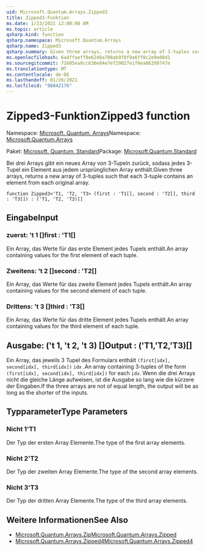 ```yaml
---
uid: Microsoft.Quantum.Arrays.Zipped3
title: Zipped3-Funktion
ms.date: 1/23/2021 12:00:00 AM
ms.topic: article
qsharp.kind: function
qsharp.namespace: Microsoft.Quantum.Arrays
qsharp.name: Zipped3
qsharp.summary: Given three arrays, returns a new array of 3-tuples such that each 3-tuple contains an element from each original array.
ms.openlocfilehash: 6a4ffaeff8e6248a708ab9f8f9a6ff0c2e9e08d1
ms.sourcegitcommit: 71605ea9cc630e84e7ef29027e1f0ea06299747e
ms.translationtype: MT
ms.contentlocale: de-DE
ms.lasthandoff: 01/26/2021
ms.locfileid: "98842176"
---
```

# <a name="zipped3-function"></a><span data-ttu-id="6a975-102">Zipped3-Funktion</span><span class="sxs-lookup"><span data-stu-id="6a975-102">Zipped3 function</span></span>

<span data-ttu-id="6a975-103">Namespace: [Microsoft. Quantum. Arrays](xref:Microsoft.Quantum.Arrays)</span><span class="sxs-lookup"><span data-stu-id="6a975-103">Namespace: [Microsoft.Quantum.Arrays](xref:Microsoft.Quantum.Arrays)</span></span>

<span data-ttu-id="6a975-104">Paket: [Microsoft. Quantum. Standard](https://nuget.org/packages/Microsoft.Quantum.Standard)</span><span class="sxs-lookup"><span data-stu-id="6a975-104">Package: [Microsoft.Quantum.Standard](https://nuget.org/packages/Microsoft.Quantum.Standard)</span></span>


<span data-ttu-id="6a975-105">Bei drei Arrays gibt ein neues Array von 3-Tupeln zurück, sodass jedes 3-Tupel ein Element aus jedem ursprünglichen Array enthält.</span><span class="sxs-lookup"><span data-stu-id="6a975-105">Given three arrays, returns a new array of 3-tuples such that each 3-tuple contains an element from each original array.</span></span>

```qsharp
function Zipped3<'T1, 'T2, 'T3> (first : 'T1[], second : 'T2[], third : 'T3[]) : ('T1, 'T2, 'T3)[]
```


## <a name="input"></a><span data-ttu-id="6a975-106">Eingabe</span><span class="sxs-lookup"><span data-stu-id="6a975-106">Input</span></span>

### <a name="first--t1"></a><span data-ttu-id="6a975-107">zuerst: 't 1 []</span><span class="sxs-lookup"><span data-stu-id="6a975-107">first : 'T1[]</span></span>

<span data-ttu-id="6a975-108">Ein Array, das Werte für das erste Element jedes Tupels enthält.</span><span class="sxs-lookup"><span data-stu-id="6a975-108">An array containing values for the first element of each tuple.</span></span>


### <a name="second--t2"></a><span data-ttu-id="6a975-109">Zweitens: 't 2 []</span><span class="sxs-lookup"><span data-stu-id="6a975-109">second : 'T2[]</span></span>

<span data-ttu-id="6a975-110">Ein Array, das Werte für das zweite Element jedes Tupels enthält.</span><span class="sxs-lookup"><span data-stu-id="6a975-110">An array containing values for the second element of each tuple.</span></span>


### <a name="third--t3"></a><span data-ttu-id="6a975-111">Drittens: 't 3 []</span><span class="sxs-lookup"><span data-stu-id="6a975-111">third : 'T3[]</span></span>

<span data-ttu-id="6a975-112">Ein Array, das Werte für das dritte Element jedes Tupels enthält.</span><span class="sxs-lookup"><span data-stu-id="6a975-112">An array containing values for the third element of each tuple.</span></span>



## <a name="output--t1t2t3"></a><span data-ttu-id="6a975-113">Ausgabe: ('t 1, 't 2, 't 3) []</span><span class="sxs-lookup"><span data-stu-id="6a975-113">Output : ('T1,'T2,'T3)[]</span></span>

<span data-ttu-id="6a975-114">Ein Array, das jeweils 3 Tupel des Formulars enthält `(first[idx], second[idx], third[idx])` `idx` .</span><span class="sxs-lookup"><span data-stu-id="6a975-114">An array containing 3-tuples of the form `(first[idx], second[idx], third[idx])` for each `idx`.</span></span> <span data-ttu-id="6a975-115">Wenn die drei Arrays nicht die gleiche Länge aufweisen, ist die Ausgabe so lang wie die kürzere der Eingaben.</span><span class="sxs-lookup"><span data-stu-id="6a975-115">If the three arrays are not of equal length, the output will be as long as the shorter of the inputs.</span></span>

## <a name="type-parameters"></a><span data-ttu-id="6a975-116">Typparameter</span><span class="sxs-lookup"><span data-stu-id="6a975-116">Type Parameters</span></span>

### <a name="t1"></a><span data-ttu-id="6a975-117">Nicht 1</span><span class="sxs-lookup"><span data-stu-id="6a975-117">'T1</span></span>

<span data-ttu-id="6a975-118">Der Typ der ersten Array Elemente.</span><span class="sxs-lookup"><span data-stu-id="6a975-118">The type of the first array elements.</span></span>
### <a name="t2"></a><span data-ttu-id="6a975-119">Nicht 2</span><span class="sxs-lookup"><span data-stu-id="6a975-119">'T2</span></span>

<span data-ttu-id="6a975-120">Der Typ der zweiten Array Elemente.</span><span class="sxs-lookup"><span data-stu-id="6a975-120">The type of the second array elements.</span></span>
### <a name="t3"></a><span data-ttu-id="6a975-121">Nicht 3</span><span class="sxs-lookup"><span data-stu-id="6a975-121">'T3</span></span>

<span data-ttu-id="6a975-122">Der Typ der dritten Array Elemente.</span><span class="sxs-lookup"><span data-stu-id="6a975-122">The type of the third array elements.</span></span>

## <a name="see-also"></a><span data-ttu-id="6a975-123">Weitere Informationen</span><span class="sxs-lookup"><span data-stu-id="6a975-123">See Also</span></span>

- [<span data-ttu-id="6a975-124">Microsoft.Quantum.Arrays.Zip</span><span class="sxs-lookup"><span data-stu-id="6a975-124">Microsoft.Quantum.Arrays.Zipped</span></span>](xref:Microsoft.Quantum.Arrays.Zipped)
- [<span data-ttu-id="6a975-125">Microsoft.Quantum.Arrays.Zipped4</span><span class="sxs-lookup"><span data-stu-id="6a975-125">Microsoft.Quantum.Arrays.Zipped4</span></span>](xref:Microsoft.Quantum.Arrays.Zipped4)